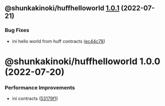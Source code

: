 ## @shunkakinoki/huffhelloworld [1.0.1](https://github.com/shunkakinoki/contracts/compare/@shunkakinoki/huffhelloworld@1.0.0...@shunkakinoki/huffhelloworld@1.0.1) (2022-07-21)

### Bug Fixes

- ini hello world from huff contracts ([ec44c78](https://github.com/shunkakinoki/contracts/commit/ec44c78139b241a1681f91058ab72b89bfc19813))

# @shunkakinoki/huffhelloworld 1.0.0 (2022-07-20)

### Performance Improvements

- ini contracts ([53179f1](https://github.com/shunkakinoki/contracts/commit/53179f1a247e3a3182ce266f2fc1c2967b9d3022))
